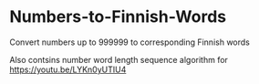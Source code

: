 # Numbers-to-Finnish-Words
Convert numbers up to 999999 to corresponding Finnish words

Also contsins number word length sequence algorithm for 
https://youtu.be/LYKn0yUTIU4
